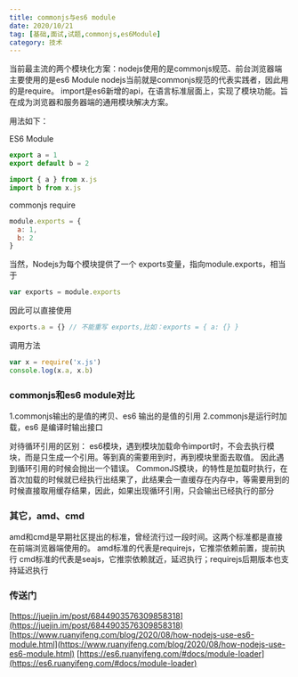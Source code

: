 ```yaml
---
title: commonjs与es6 module
date: 2020/10/21
tag: [基础,面试,试题,commonjs,es6Module]
category: 技术
---
```


当前最主流的两个模块化方案：nodejs使用的是commonjs规范、前台浏览器端主要使用的是es6 Module
nodejs当前就是commonjs规范的代表实践者，因此用的是require。
import是es6新增的api，在语言标准层面上，实现了模块功能。旨在成为浏览器和服务器端的通用模块解决方案。

用法如下：

ES6 Module
```javascript
export a = 1
export default b = 2
```
```javascript
import { a } from x.js
import b from x.js
```

commonjs require
```javascript
module.exports = {
  a: 1,
  b: 2
}
```
当然，Nodejs为每个模块提供了一个 exports变量，指向module.exports，相当于
```javascript
var exports = module.exports
```
因此可以直接使用
```javascript
exports.a = {} // 不能重写 exports,比如：exports = { a: {} }
```
调用方法
```javascript
var x = require('x.js')
console.log(x.a, x.b)
```


### commonjs和es6 module对比
1.commonjs输出的是值的拷贝、es6 输出的是值的引用
2.commonjs是运行时加载，es6 是编译时输出接口

对待循环引用的区别：
es6模块，遇到模块加载命令import时，不会去执行模块，而是只生成一个引用。等到真的需要用到时，再到模块里面去取值。
因此遇到循环引用的时候会抛出一个错误。
CommonJS模块，的特性是加载时执行，在首次加载的时候就已经执行出结果了，此结果会一直缓存在内存中，等需要用到的时候直接取用缓存结果，因此，如果出现循环引用，只会输出已经执行的部分


### 其它，amd、cmd
amd和cmd是早期社区提出的标准，曾经流行过一段时间。这两个标准都是直接在前端浏览器端使用的。
amd标准的代表是requirejs，它推崇依赖前置，提前执行
cmd标准的代表是seajs，它推崇依赖就近，延迟执行；requirejs后期版本也支持延迟执行


### 传送门
[https://juejin.im/post/6844903576309858318](https://juejin.im/post/6844903576309858318)
[https://www.ruanyifeng.com/blog/2020/08/how-nodejs-use-es6-module.html](https://www.ruanyifeng.com/blog/2020/08/how-nodejs-use-es6-module.html)
[https://es6.ruanyifeng.com/#docs/module-loader](https://es6.ruanyifeng.com/#docs/module-loader)
